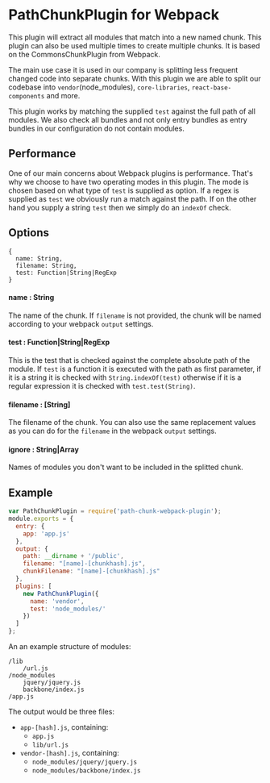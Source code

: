 # PathChunkPlugin for Webpack

This plugin will extract all modules that match into a new named chunk. This plugin can also be used multiple times to
create multiple chunks. It is based on the CommonsChunkPlugin from Webpack.

The main use case it is used in our company is splitting less frequent changed code into separate chunks. With this plugin we
are able to split our codebase into `vendor`(node_modules), `core-libraries`, `react-base-components` and more.

This plugin works by matching the supplied `test` against the full path of all modules. We also check all bundles and not only entry bundles as entry bundles in our configuration do not contain modules.

## Performance

One of our main concerns about Webpack plugins is performance. That's why we choose to have two operating modes in this plugin.
The mode is chosen based on what type of `test` is supplied as option. If a regex is supplied as `test` we obviously run a match
against the path. If on the other hand you supply a string `test` then we simply do an `indexOf` check.

## Options

```
{
  name: String,
  filename: String,
  test: Function|String|RegExp
}
```

#### name : String
The name of the chunk. If `filename` is not provided, the chunk will be named according to your webpack `output` settings.

#### test : Function|String|RegExp
This is the test that is checked against the complete absolute path of the module. If `test` is a function it is executed with the path as first parameter, if it is a string it is checked with ```String.indexOf(test)``` otherwise if it is a regular expression it is checked with ```test.test(String)```.

#### filename : [String] 
The filename of the chunk. You can also use the same replacement values as you can do for the `filename` in the webpack `output` settings.

#### ignore : String|Array<String>
Names of modules you don't want to be included in the splitted chunk.

## Example

```js
var PathChunkPlugin = require('path-chunk-webpack-plugin');
module.exports = {
  entry: {
    app: 'app.js'
  },
  output: {
    path: __dirname + '/public',
    filename: "[name]-[chunkhash].js",
    chunkFilename: "[name]-[chunkhash].js"
  },
  plugins: [
    new PathChunkPlugin({
      name: 'vendor',
      test: 'node_modules/'
    })
  ]
};
```

An an example structure of modules:

```
/lib
    /url.js
/node_modules
    jquery/jquery.js
    backbone/index.js
/app.js
```

The output would be three files:

- `app-[hash].js`, containing:
    - `app.js`
    - `lib/url.js`
- `vendor-[hash].js`, containing:
    - `node_modules/jquery/jquery.js`
    - `node_modules/backbone/index.js`
